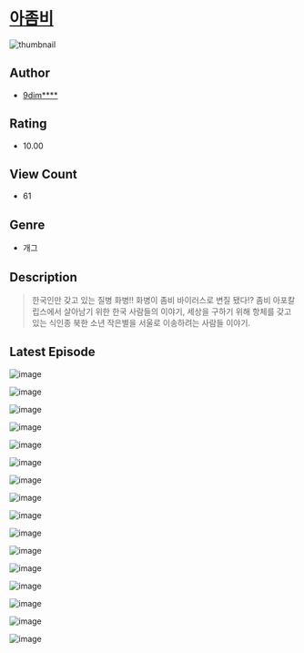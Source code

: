 # [아좀비](https://comic.naver.com/challenge/list?titleId=810037)
![thumbnail](https://image-comic.pstatic.net/user_contents_data/challenge_comic/2023/05/23/279847/upload_3631361671075029857_480x623.jpeg)

## Author
- [9dim****](https://comic.naver.com/artistTitle?id=279847)

## Rating
- 10.00

## View Count
- 61

## Genre
- 개그

## Description
> 한국인만 갖고 있는 질병 화병!! 화병이 좀비 바이러스로 변질 됐다!? 좀비 아포칼립스에서 살아남기 위한 한국 사람들의 이야기, 세상을 구하기 위해 항체를 갖고 있는 식인종 북한 소년 작은별을 서울로 이송하려는 사람들 이야기.


## Latest Episode
![image](https://image-comic.pstatic.net/user_contents_data/challenge_comic/2023/05/23/279847/upload_7147549271279362355.jpeg)

![image](https://image-comic.pstatic.net/user_contents_data/challenge_comic/2023/05/23/279847/upload_7219380575687488612.jpeg)

![image](https://image-comic.pstatic.net/user_contents_data/challenge_comic/2023/05/23/279847/upload_3559314170139652145.jpeg)

![image](https://image-comic.pstatic.net/user_contents_data/challenge_comic/2023/05/23/279847/upload_3976739185585895735.jpeg)

![image](https://image-comic.pstatic.net/user_contents_data/challenge_comic/2023/05/23/279847/upload_3919883616095068721.jpeg)

![image](https://image-comic.pstatic.net/user_contents_data/challenge_comic/2023/05/23/279847/upload_3978984564423079217.jpeg)

![image](https://image-comic.pstatic.net/user_contents_data/challenge_comic/2023/05/23/279847/upload_3919364439760331569.jpeg)

![image](https://image-comic.pstatic.net/user_contents_data/challenge_comic/2023/05/23/279847/upload_7292790367046939700.jpeg)

![image](https://image-comic.pstatic.net/user_contents_data/challenge_comic/2023/05/23/279847/upload_3690199845365692213.jpeg)

![image](https://image-comic.pstatic.net/user_contents_data/challenge_comic/2023/05/23/279847/upload_3991703530233149232.jpeg)

![image](https://image-comic.pstatic.net/user_contents_data/challenge_comic/2023/05/23/279847/upload_7364286329823375672.jpeg)

![image](https://image-comic.pstatic.net/user_contents_data/challenge_comic/2023/05/23/279847/upload_3978427125583722547.jpeg)

![image](https://image-comic.pstatic.net/user_contents_data/challenge_comic/2023/05/23/279847/upload_7220221513073517153.jpeg)

![image](https://image-comic.pstatic.net/user_contents_data/challenge_comic/2023/05/23/279847/upload_7076053531256710197.jpeg)

![image](https://image-comic.pstatic.net/user_contents_data/challenge_comic/2023/05/23/279847/upload_4134924819667433010.jpeg)

![image](https://image-comic.pstatic.net/user_contents_data/challenge_comic/2023/05/23/279847/upload_3472612180798944564.jpeg)
